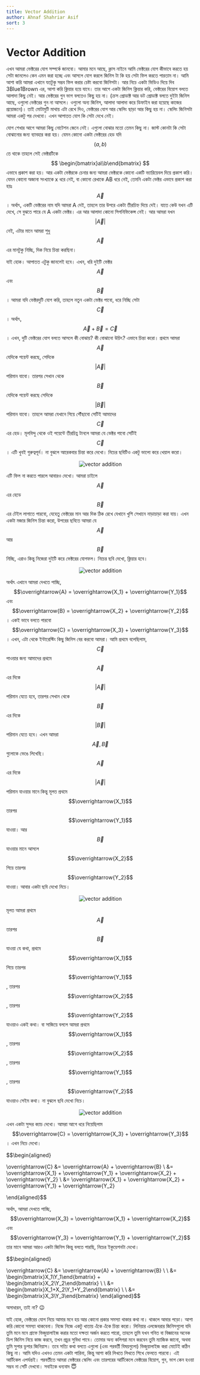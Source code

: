 ```yaml
---
title: Vector Addition
author: Ahnaf Shahriar Asif
sort: 3
---
```


# Vector Addition

এখন আমরা ভেক্টরের যোগ সম্পর্কে জানবো। আমার মনে আছে, ক্লাস নাইনে আমি ভেক্টরের যোগ কীভাবে করতে হয় সেটা জানলেও কেন এমন করা হচ্ছে এবং আসলে যোগ করলে জিনিস টা কি হয় সেটা ফিল করতে পারতাম না। আমি আশা করি আমরা এখানে যতটুকু সম্ভব ফিল করার চেষ্টা করবো জিনিসটা। আর নিচে একটা ভিডিও দিয়ে দিব 3Blue1Brown এর, আশা করি ক্লিয়ার হয়ে যাবে। তার আগে একটা জিনিস ক্লিয়ার করি, ভেক্টরের বিয়োগ বলতে আলাদা কিছু নেই। আর ভেক্টরের গুন ভাগ বলতেও কিছু হয় না। (ক্রস প্রোডাক্ট আর ডট প্রোডাক্ট বলতে দুইটা জিনিস আছে, ওগুলো ভেক্টরের গুন না আসলে। ওগুলো অন্য জিনিস, আলাদা আলাদা করে ডিফাইন করা হয়েছে কাজের প্রয়োজনে)। তাই মোটামুটি মাথায় এটা রেখে দিও, ভেক্টরের যোগ আর স্কেলিং ছাড়া আর কিছু হয় না। স্কেলিং জিনিসটা আমরা একটু পর দেখবো। এখন আপাতত যোগ কি সেটা দেখে নেই। 

যোগ শেখার আগে আমরা কিছু নোটেশন জেনে নেই। এগুলো বোঝার মতো তেমন কিছু না। জাস্ট কোনটা কি সেটা বোঝানোর জন্য ব্যাবহার করা হয়। যেমন কোনো একটা ভেক্টরের হেড যদি $$(a, b)$$ তে থাকে তাহলে সেই ভেক্টরটিকে $$ \begin{bmatrix}a\\b\end{bmatrix} $$ এভাবে প্রকাশ করা হয়। আর একটা ভেক্টরকে চেনার জন্য আমরা ভেক্টরকে কোনো একটি ভ্যারিয়েবল দিয়ে প্রকাশ করি। যেমন কোনো অজানা সংখ্যাকে x ধরে নেই, বা কোনো রেখাকে AB ধরে নেই, তেমনি একটা ভেক্টর এভাবে প্রকাশ করা হয়ঃ $$\overrightarrow{A}$$। অর্থাৎ, একটি ভেক্টরের নাম যদি আমরা A দেই, তাহলে তার উপরে একটা তীরচিহ্ন দিয়ে দেই। যাতে কেউ যখন এটি দেখে, সে বুঝতে পারে যে A একটা ভেক্টর। এর আর আলাদা কোনো সিগনিফিকেন্স নেই। আর আমরা যখন $$\left\lvert \overrightarrow{A} \right\rvert$$ নেই, এটার মানে আমরা শুধু $$\overrightarrow{A}$$ এর মানটুকু নিচ্ছি, দিক নিয়ে চিন্তা করছিনা। 

যাই হোক। আপাতত এটুকু জানলেই হবে। এখন, ধরি দুইটি ভেক্টর $$\overrightarrow{A}$$ এবং $$\overrightarrow{B}$$। আমরা যদি ভেক্টরদুটি যোগ করি, তাহলে নতুন একটা ভেক্টর পাবো, ধরে নিচ্ছি সেটা $$\overrightarrow{C}$$। অর্থাৎ, $$\overrightarrow{A} + \overrightarrow{B} = \overrightarrow{C}$$। এখন, দুটি ভেক্টরের যোগ বলতে আসলে কী বোঝায়? কী বোঝানো উচিৎ? এভাবে চিন্তা করো। প্রথমে আমরা $$\overrightarrow{A}$$ যেদিকে পয়েন্ট করছে, সেদিকে $$\left\lvert \overrightarrow{A} \right\rvert$$ পরিমান যাবো। তারপর সেখান থেকে $$\overrightarrow{B}$$ যেদিকে পয়েন্ট করছে সেদিকে $$\left\lvert \overrightarrow{B} \right\rvert$$ পরিমান যাবো। তাহলে আমরা যেখানে গিয়ে পৌঁছাবো সেটিই আমাদের $$\overrightarrow{C}$$ এর হেড। মূলবিন্দু থেকে ওই পয়েন্টে তীরচিহ্ণ টানলে আমরা যে ভেক্টর পাবো সেটিই $$\overrightarrow{C}$$। এটি খুবই গুরুত্বপূর্ন। না বুঝলে আরেকবার চিন্তা করে দেখো। নিচের ছবিটিও একটু ভালো করে খেয়াল করো।

<center>
  <img src="{{site.baseurl}}/assets/images/vector_addition.PNG" alt = "vector addition">
</center>

এটি ফিল না করতে পারলে আবারও দেখো। আমরা চাইলে $$\overrightarrow{A}$$ এর হেডে $$\overrightarrow{B}$$ এর টেইল লাগাতে পারবো, যেহেতু ভেক্টরের মান আর দিক ঠিক রেখে যেখানে খুশি সেখানে নাড়াচাড়া করা যায়। এখন একটা মজার জিনিস চিন্তা করো, উপরের ছবিতে আমরা যে $$\overrightarrow{A}$$ আর $$\overrightarrow{B}$$ নিচ্ছি, এরাও কিন্তু নিজেরা দুইটি করে ভেক্টরের যোগফল। নিচের ছবি দেখো, ক্লিয়ার হবে।

<center>
  <img src="{{site.baseurl}}/assets/images/vector_addition_2.PNG" alt = "vector addition">
</center>

অর্থাৎ এখানে আমরা দেখতে পাচ্ছি, $$\overrightarrow{A} = \overrightarrow{X_1} + \overrightarrow{Y_1}$$ এবং $$\overrightarrow{B} = \overrightarrow{X_2} + \overrightarrow{Y_2}$$। একই ভাবে বলতে পারবো $$\overrightarrow{C} = \overrightarrow{X_3} + \overrightarrow{Y_3}$$। এখন, এটা থেকে ইন্টারেস্টিং কিছু জিনিস বের করবো আমরা। আমি প্রথমে বলেছিলাম, $$\overrightarrow{C}$$ পাওয়ার জন্য আমাদের প্রথমে $$\overrightarrow{A}$$ এর দিকে $$\left\lvert \overrightarrow{A} \right\rvert$$ পরিমান যেতে হবে, তারপর সেখান থেকে $$\overrightarrow{B}$$ এর দিকে $$\left\lvert \overrightarrow{B} \right\rvert$$ পরিমান যেতে হবে। এখন আমরা $$\overrightarrow{A}, \overrightarrow{B}$$ গুলোকে ভেঙে লিখেছি। $$\overrightarrow{A}$$ এর দিকে $$\left\lvert \overrightarrow{A} \right\rvert$$ পরিমান যাওয়ার মানে কিন্তু মূলত প্রথমে $$\overrightarrow{X_1}$$ তারপর $$\overrightarrow{Y_1}$$ যাওয়া। আর $$\overrightarrow{B}$$ যাওয়ার মানে আসলে $$\overrightarrow{X_2}$$ গিয়ে তারপর $$\overrightarrow{Y_2}$$ যাওয়া। আবার একটা ছবি দেখো নিচে। 

<center>
  <img src="{{site.baseurl}}/assets/images/vector_addition_3.PNG" alt = "vector addition">
</center>

মূলত আমরা প্রথমে $$\overrightarrow{A}$$ তারপর $$\overrightarrow{B}$$ যাওয়া যে কথা, প্রথমে $$\overrightarrow{X_1}$$ গিয়ে তারপর $$\overrightarrow{Y_1}$$, তারপর $$\overrightarrow{X_2}$$, তারপর $$\overrightarrow{Y_2}$$ যাওয়াও একই কথা। বা সাজিয়ে বললে আমরা প্রথমে $$\overrightarrow{X_1}$$ , তারপর $$\overrightarrow{X_2}$$, তারপর $$\overrightarrow{Y_1}$$, তারপর $$\overrightarrow{Y_2}$$ যাওয়াও সেইম কথা। না বুঝলে ছবি দেখো নিচে। 

<center>
  <img src="{{site.baseurl}}/assets/images/linear_vector_addition.PNG" alt = "vector addition">
</center>

এখন একটা সুন্দর ক্যাচ দেখো। আমরা আগে ধরে নিয়েছিলাম $$\overrightarrow{C} = \overrightarrow{X_3} + \overrightarrow{Y_3}$$। এখন নিচে দেখো। 

$$\begin{aligned} 

\overrightarrow{C} &= \overrightarrow{A} + \overrightarrow{B} \\
&= \overrightarrow{X_1} + \overrightarrow{Y_1} + \overrightarrow{X_2} + \overrightarrow{Y_2} \\
&= \overrightarrow{X_1} + \overrightarrow{X_2} + \overrightarrow{Y_1} + \overrightarrow{Y_2} 

\end{aligned}$$

অর্থাৎ, আমরা দেখতে পাচ্ছি, $$\overrightarrow{X_3} = \overrightarrow{X_1} + \overrightarrow{X_2}$$ এবং $$\overrightarrow{Y_3} = \overrightarrow{Y_1} + \overrightarrow{Y_2}$$ তার মানে আমরা আরও একটা জিনিস কিন্তু বলতে পারছি, নিচের ইকুয়েশনটা দেখো। 

$$\begin{aligned} 

\overrightarrow{C} &= \overrightarrow{A} + \overrightarrow{B} \\ \\
&=  \begin{bmatrix}X_1\\Y_1\end{bmatrix}  +  \begin{bmatrix}X_2\\Y_2\end{bmatrix}  \\ \\
&=  \begin{bmatrix}X_1+X_2\\Y_1+Y_2\end{bmatrix} \\ \\
&=  \begin{bmatrix}X_3\\Y_3\end{bmatrix} 
\end{aligned}$$

অসাধারন, তাই না? :wink:

যাই হোক, ভেক্টরের যোগ নিয়ে আমার মনে হয় আর কোনো প্রকার সমস্যা থাকার কথা না। থাকলে আবার পড়ো। আশা করি কোনো সমস্যা থাকবেনা। নিজে নিজে একটু খাতায় এঁকে এঁকে চিন্তা করো। লিনিয়ার এলজেবরার জিনিসগুলো যদি তুমি মনে মনে গ্রাফে ভিজুয়ালাইজ করার মতো দক্ষতা অর্জন করতে পারো, তাহলে তুমি যখন গনিত বা বিজ্ঞানের অনেক ডিপ জিনিস নিয়ে কাজ করবে, তখন প্রচুর সুবিধা পাবে। তোমার অন্য কলিগরা মনে করবেন তুমি ম্যাজিক জানো, অথবা তুমি সুপার ডুপার জিনিয়াস। তবে সত্যি কথা বলতে এগুলো (এবং পরবর্তী বিষয়গুলো) ভিজুয়ালাইজ করা মোটেই কঠিন কিছু না। আমি যদিও এখনও তেমন একটা পারিনা, কিন্তু আশা করি লিখতে লিখতে শিখে ফেলতে পারবো। এই আর্টিকেল এপর্যন্তই। পরবর্তীতে আমরা ভেক্টরের স্কেলিং এবং তারপরের আর্টিকেলে ভেক্টরের বিয়োগ, গুন, ভাগ কেন হওয়া সম্ভব না সেটি দেখবো। সবাইকে ধন্যবাদ :innocent: